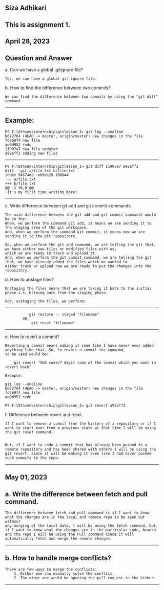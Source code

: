Siza Adhikari 
----
This is assignment 1.
----
April 28, 2023 
----




Question and Answer 
----



a. Can we have a global .gitignore file?

    Yes, we can have a global git ignore file.


b. How to find the difference between two commits?

    We can find the difference between two commits by using the "git diff" command. 

-----

  Example:
------
    PS F:\8thsem\internship\gitlesson_1> git log --oneline
    b672704 (HEAD -> master, origin/master) new changes in the file
    fd769f4 new file
    ae0d952 redo
    11907a7 new file updated
    a92eff3 adding new files
-------
    PS F:\8thsem\internship\gitlesson_1> git diff 11907a7 a92eff3
    diff --git a/file.txt b/file.txt
    index 94674de..e69de29 100644
    --- a/file.txt
    +++ b/file.txt
    @@ -1 +0,0 @@
    -It's my first time writing here! 
------

c. Write difference between git add and git commit commands.

    The main difference between the git add and git commit commands would be in the:
    When, we perform the command git add, it means we are sending it to the staging area of the git workspace. 
    And, when we perform the command git commit, it means now we are sending it to the git repository. 

    So, when we perform the git add command, we are telling the git that, we have either new files or modified files with us,
    which we are ready to track and upload it. 
    And, when we perform the git commit command, we are telling the git that, we have already added the files which we wanted to 
    either track or upload now we are ready to put the changes into the repository. 

 d. How to unstage files?

    Unstaging the files means that we are taking it back to the initial phase i.e. brining back from the staging phase.

    For, unstaging the files, we perform:
-----
               git restore -- staged "filename"
            OR,
                git reset "filename"
-----                

e. How to revert a commit?

    Reverting a commit means making it seem like I have never ever added anything like that. So, to revert a commit the command,
    to be used would be:

        git revert "SHA code/7 digit code of the commit which you want to revert back"

    Example:

    git log --oneline
    b672704 (HEAD -> master, origin/master) new changes in the file
    fd769f4 new file
    ae0d952 redo

    PS F:\8thsem\internship\gitlesson_1> git revert a92eff3


f. Difference between revert and reset.

    If I want to remove a commit from the history of a repository or if I want to start over from a previous state at that time I will be using the git reset command.


    But, if I want to undo a commit that has already been pushed to a remote repository and has been shared with others I will be using the git revert, since it will be making it seem like I had never pushed such commits to the repo.

-------
May 01, 2023 
-----

a. Write the difference between fetch and pull command.
-----
    The difference between fetch and pull command is if I want to know what the changes are in the local and remote repo to be seen but without
    any merging of the local data, I will be using the fetch command, but,
    if I want to know what the changes are in the particular code, branch and the repo I will be using the Pull command since it will automatically fetch and merge the remote changes. 
----

b. How to handle merge conflicts?
----
    There are few ways to merge the conflicts:
        1. Either one can manually solve the conflict.
        2. The other one would be opening the pull request in the Github. 
----






